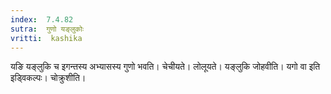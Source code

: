 ```yaml
---
index:  7.4.82
sutra:  गुणो यङ्लुकोः
vritti:  kashika 
---
```


यङि यङ्लुकि च इगन्तस्य अभ्यासस्य गुणो भवति। चेचीयते। लोलूयते। यङ्लुकि जोहवीति। यगो वा इति इड्विकल्पः। चोक्रुशीति।

